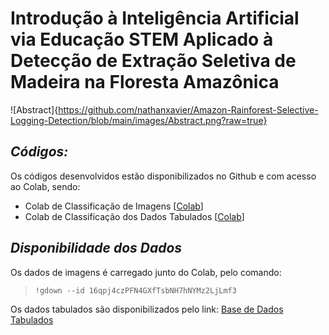 # **Introdução à Inteligência Artificial via Educação STEM Aplicado à Detecção de Extração Seletiva de Madeira na Floresta Amazônica**

![Abstract]{https://github.com/nathanxavier/Amazon-Rainforest-Selective-Logging-Detection/blob/main/images/Abstract.png?raw=true}

## ***Códigos:***

Os códigos desenvolvidos estão disponibilizados no Github e com acesso ao Colab, sendo:

 - Colab de Classificação de Imagens [[Colab](https://colab.research.google.com/drive/1TChCfG68wsT9hcASa1H7zi5od_R1H1sJ?usp=sharing)]
 - Colab de Classificação dos Dados Tabulados [[Colab](https://colab.research.google.com/drive/1D2eDIMz3chf60BFX59K4yRJa-hbvejBx?usp=sharing)]

## ***Disponibilidade dos Dados***

Os dados de imagens é carregado junto do Colab, pelo comando:
 > ```!gdown --id 16qpj4czPFN4GXfTsbNH7hNYMz2LjLmf3```

Os dados tabulados são disponibilizados pelo link: [Base de Dados Tabulados](https://drive.google.com/file/d/1HFw6and6p46JbNO3PdPJokVhMxotkUgh/view?usp=sharing)
